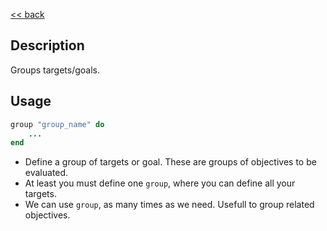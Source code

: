 [<< back](../README.md)

## Description

Groups targets/goals.

## Usage

```ruby
group "group_name" do
	...
end
```

* Define a group of targets or goal. These are groups of objectives to be evaluated.
* At least you must define one `group`, where you can define all your targets.
* We can use `group`, as many times as we need. Usefull to group related objectives.

